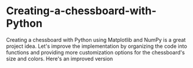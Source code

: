 # Creating-a-chessboard-with-Python
Creating a chessboard with Python using Matplotlib and NumPy is a great project idea. Let's improve the implementation by organizing the code into functions and providing more customization options for the chessboard's size and colors. Here's an improved version
